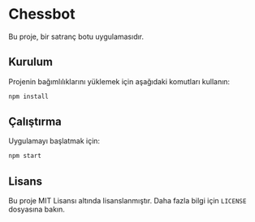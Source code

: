 # Chessbot

Bu proje, bir satranç botu uygulamasıdır.

## Kurulum

Projenin bağımlılıklarını yüklemek için aşağıdaki komutları kullanın:

```bash
npm install
```

## Çalıştırma

Uygulamayı başlatmak için:

```bash
npm start
```

## Lisans

Bu proje MIT Lisansı altında lisanslanmıştır. Daha fazla bilgi için `LICENSE` dosyasına bakın.


